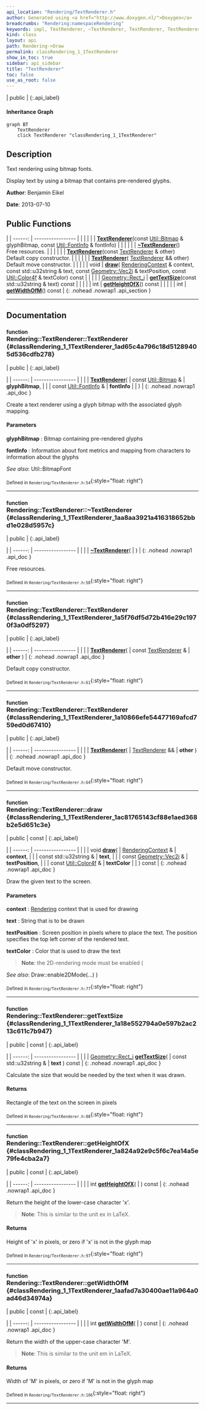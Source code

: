 ```yaml
---
api_location: "Rendering/TextRenderer.h"
author: Generated using <a href="http://www.doxygen.nl/">Doxygen</a>
breadcrumbs: "Rendering:namespaceRendering"
keywords: impl, TextRenderer, ~TextRenderer, TextRenderer, TextRenderer, draw, getTextSize, getHeightOfX, getWidthOfM
kind: class
layout: api
path: Rendering->Draw
permalink: classRendering_1_1TextRenderer
show_in_toc: true
sidebar: api_sidebar
title: "TextRenderer"
toc: false
use_as_root: false
---
```


| public |
{:.api_label}

#### Inheritance Graph

```mermaid
graph BT
	TextRenderer
	click TextRenderer "classRendering_1_1TextRenderer"
```

## Description

Text rendering using bitmap fonts.

Display text by using a bitmap that contains pre-rendered glyphs.



**Author**: Benjamin Eikel



**Date**: 2013-07-10





## Public Functions

|
| ------: | ----------------- |
|  | |
|  | **[TextRenderer](#classRendering_1_1TextRenderer_1ad65c4a796c18d51289405d536cdfb278)**(const [Util::Bitmap](classUtil_1_1Bitmap) & glyphBitmap, const [Util::FontInfo](structUtil_1_1FontInfo) & fontInfo) |
|  | |
|  | **[~TextRenderer](#classRendering_1_1TextRenderer_1aa8aa3921a416318652bbd1e028d5957c)**() <br/> Free resources. |
|  | |
|  | **[TextRenderer](#classRendering_1_1TextRenderer_1a5f76df5d72b416e29c1970f3a0df5297)**(const [TextRenderer](classRendering_1_1TextRenderer) & other) <br/> Default copy constructor. |
|  | |
|  | **[TextRenderer](#classRendering_1_1TextRenderer_1a10866efe54477169afcd759ed0d67410)**( [TextRenderer](classRendering_1_1TextRenderer) && other) <br/> Default move constructor. |
|  | |
| void | **[draw](#classRendering_1_1TextRenderer_1ac81765143cf88e1aed368b2e5d651c3e)**( [RenderingContext](classRendering_1_1RenderingContext) & context, const std::u32string & text, const [Geometry::Vec2i](namespaceGeometry#namespaceGeometry_1af5c374694b0993fb291b80677f10c64c) & textPosition, const [Util::Color4f](classUtil_1_1Color4f) & textColor) const |
|  | |
| [Geometry::Rect_i](namespaceGeometry#namespaceGeometry_1a22750be67fc5d15a039c6db8ef7406ad) | **[getTextSize](#classRendering_1_1TextRenderer_1a18e552794a0e597b2ac213c611c7b947)**(const std::u32string & text) const |
|  | |
| int | **[getHeightOfX](#classRendering_1_1TextRenderer_1a824a92e9c5f6c7ea14a5e79fe4cba2a7)**() const |
|  | |
| int | **[getWidthOfM](#classRendering_1_1TextRenderer_1aafad7a30400ae11a964a0ad46d34974a)**() const |
{: .nohead .nowrap1 .api_section }


-------------------------------------------------------------------

## Documentation

### <small>function</small><br/> Rendering::TextRenderer::TextRenderer {#classRendering_1_1TextRenderer_1ad65c4a796c18d51289405d536cdfb278}

| public |
{:.api_label}

|
| ------: | ----------------- |
|  |
|  **[TextRenderer](#classRendering_1_1TextRenderer_1ad65c4a796c18d51289405d536cdfb278)**( | const [Util::Bitmap](classUtil_1_1Bitmap) & | **glyphBitmap**, |
| | const [Util::FontInfo](structUtil_1_1FontInfo) & | **fontInfo** |
|   ) |
{: .nohead .nowrap1 .api_doc }



Create a text renderer using a glyph bitmap with the associated glyph mapping.


#### Parameters
**glyphBitmap**
:  Bitmap containing pre-rendered glyphs



**fontInfo**
:  Information about font metrics and mapping from characters to information about the glyphs





*See also*: Util::BitmapFont





<sub>Defined in `Rendering/TextRenderer.h:54`</sub>{:style="float: right"}

-------------------------------------------------------------------

### <small>function</small><br/> Rendering::TextRenderer::~TextRenderer {#classRendering_1_1TextRenderer_1aa8aa3921a416318652bbd1e028d5957c}

| public |
{:.api_label}

|
| ------: | ----------------- |
|  |
|  **[~TextRenderer](#classRendering_1_1TextRenderer_1aa8aa3921a416318652bbd1e028d5957c)**( |  ) |
{: .nohead .nowrap1 .api_doc }

Free resources.





<sub>Defined in `Rendering/TextRenderer.h:58`</sub>{:style="float: right"}

-------------------------------------------------------------------

### <small>function</small><br/> Rendering::TextRenderer::TextRenderer {#classRendering_1_1TextRenderer_1a5f76df5d72b416e29c1970f3a0df5297}

| public |
{:.api_label}

|
| ------: | ----------------- |
|  |
|  **[TextRenderer](#classRendering_1_1TextRenderer_1a5f76df5d72b416e29c1970f3a0df5297)**( | const [TextRenderer](classRendering_1_1TextRenderer) & | **other** ) |
{: .nohead .nowrap1 .api_doc }

Default copy constructor.





<sub>Defined in `Rendering/TextRenderer.h:61`</sub>{:style="float: right"}

-------------------------------------------------------------------

### <small>function</small><br/> Rendering::TextRenderer::TextRenderer {#classRendering_1_1TextRenderer_1a10866efe54477169afcd759ed0d67410}

| public |
{:.api_label}

|
| ------: | ----------------- |
|  |
|  **[TextRenderer](#classRendering_1_1TextRenderer_1a10866efe54477169afcd759ed0d67410)**( |  [TextRenderer](classRendering_1_1TextRenderer) && | **other** ) |
{: .nohead .nowrap1 .api_doc }

Default move constructor.





<sub>Defined in `Rendering/TextRenderer.h:64`</sub>{:style="float: right"}

-------------------------------------------------------------------

### <small>function</small><br/> Rendering::TextRenderer::draw {#classRendering_1_1TextRenderer_1ac81765143cf88e1aed368b2e5d651c3e}

| public | const |
{:.api_label}

|
| ------: | ----------------- |
|  |
| void **[draw](#classRendering_1_1TextRenderer_1ac81765143cf88e1aed368b2e5d651c3e)**( |  [RenderingContext](classRendering_1_1RenderingContext) & | **context**, |
| | const std::u32string & | **text**, |
| | const [Geometry::Vec2i](namespaceGeometry#namespaceGeometry_1af5c374694b0993fb291b80677f10c64c) & | **textPosition**, |
| | const [Util::Color4f](classUtil_1_1Color4f) & | **textColor** |
|   ) const |
{: .nohead .nowrap1 .api_doc }



Draw the given text to the screen.


#### Parameters
**context**
:   [Rendering](namespaceRendering) context that is used for drawing



**text**
:  String that is to be drawn



**textPosition**
:  Screen position in pixels where to place the text. The position specifies the top left corner of the rendered text.



**textColor**
:  Color that is used to draw the text




> **Note**: the 2D-rendering mode must be enabled (




*See also*: Draw::enable2DMode(...) )





<sub>Defined in `Rendering/TextRenderer.h:77`</sub>{:style="float: right"}

-------------------------------------------------------------------

### <small>function</small><br/> Rendering::TextRenderer::getTextSize {#classRendering_1_1TextRenderer_1a18e552794a0e597b2ac213c611c7b947}

| public | const |
{:.api_label}

|
| ------: | ----------------- |
|  |
| [Geometry::Rect_i](namespaceGeometry#namespaceGeometry_1a22750be67fc5d15a039c6db8ef7406ad) **[getTextSize](#classRendering_1_1TextRenderer_1a18e552794a0e597b2ac213c611c7b947)**( | const std::u32string & | **text** ) const |
{: .nohead .nowrap1 .api_doc }



Calculate the size that would be needed by the text when it was drawn.


#### Returns
Rectangle of the text on the screen in pixels





<sub>Defined in `Rendering/TextRenderer.h:88`</sub>{:style="float: right"}

-------------------------------------------------------------------

### <small>function</small><br/> Rendering::TextRenderer::getHeightOfX {#classRendering_1_1TextRenderer_1a824a92e9c5f6c7ea14a5e79fe4cba2a7}

| public | const |
{:.api_label}

|
| ------: | ----------------- |
|  |
| int **[getHeightOfX](#classRendering_1_1TextRenderer_1a824a92e9c5f6c7ea14a5e79fe4cba2a7)**( |  ) const |
{: .nohead .nowrap1 .api_doc }



Return the height of the lower-case character 'x'.


> **Note**: This is similar to the unit ex in LaTeX.



#### Returns
Height of 'x' in pixels, or zero if 'x' is not in the glyph map





<sub>Defined in `Rendering/TextRenderer.h:97`</sub>{:style="float: right"}

-------------------------------------------------------------------

### <small>function</small><br/> Rendering::TextRenderer::getWidthOfM {#classRendering_1_1TextRenderer_1aafad7a30400ae11a964a0ad46d34974a}

| public | const |
{:.api_label}

|
| ------: | ----------------- |
|  |
| int **[getWidthOfM](#classRendering_1_1TextRenderer_1aafad7a30400ae11a964a0ad46d34974a)**( |  ) const |
{: .nohead .nowrap1 .api_doc }



Return the width of the upper-case character 'M'.


> **Note**: This is similar to the unit em in LaTeX.



#### Returns
Width of 'M' in pixels, or zero if 'M' is not in the glyph map





<sub>Defined in `Rendering/TextRenderer.h:106`</sub>{:style="float: right"}

-------------------------------------------------------------------

